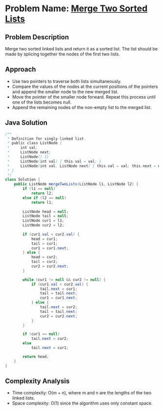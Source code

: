 # Problem Name: [Merge Two Sorted Lists](https://leetcode.com/problems/merge-two-sorted-lists/)

## Problem Description
Merge two sorted linked lists and return it as a sorted list. The list should be made by splicing together the nodes of the first two lists.

## Approach
- Use two pointers to traverse both lists simultaneously.
- Compare the values of the nodes at the current positions of the pointers and append the smaller node to the new merged list.
- Move the pointer of the smaller node forward. Repeat this process until one of the lists becomes null.
- Append the remaining nodes of the non-empty list to the merged list.

## Java Solution
```java
/**
 * Definition for singly-linked list.
 * public class ListNode {
 *     int val;
 *     ListNode next;
 *     ListNode() {}
 *     ListNode(int val) { this.val = val; }
 *     ListNode(int val, ListNode next) { this.val = val; this.next = next; }
 * }
 */
class Solution {
    public ListNode mergeTwoLists(ListNode l1, ListNode l2) {
        if (l1 == null)
            return l2;
        else if (l2 == null)
            return l1;
        
        ListNode head = null;
        ListNode tail = null;
        ListNode cur1 = l1;
        ListNode cur2 = l2;
        
        if (cur1.val < cur2.val) {
            head = cur1;
            tail = cur1;
            cur1 = cur1.next;
        } else {
            head = cur2;
            tail = cur2;
            cur2 = cur2.next;
        }

        while (cur1 != null && cur2 != null) {
            if (cur1.val < cur2.val) {
                tail.next = cur1;
                tail = tail.next;
                cur1 = cur1.next;
            } else {
                tail.next = cur2;
                tail = tail.next;
                cur2 = cur2.next;
            }
        }

        if (cur1 == null)
            tail.next = cur2;
        else
            tail.next = cur1;

        return head;
    }
}
```

## Complexity Analysis
- Time complexity: O(m + n), where m and n are the lengths of the two linked lists.
- Space complexity: O(1) since the algorithm uses only constant space.
